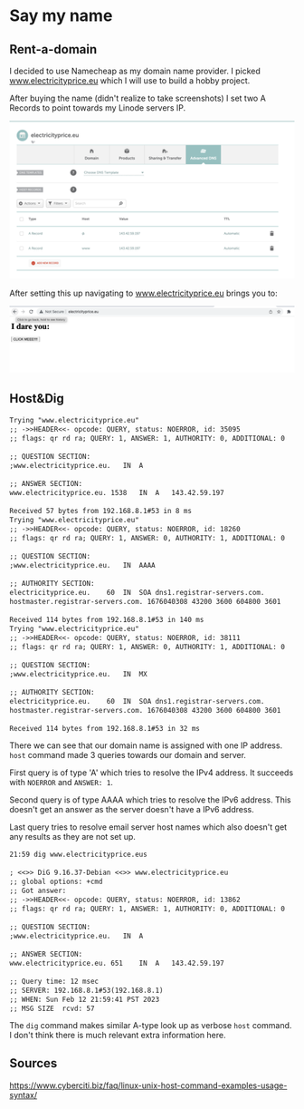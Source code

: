 # Say my name

## Rent-a-domain

I decided to use Namecheap as my domain name provider. I picked www.electricityprice.eu which I will use to build a hobby project.

After buying the name (didn't realize to take screenshots) I set two A Records to point towards my Linode servers IP.

![A Records](/assets/images/arecords.png)

After setting this up navigating to www.electricityprice.eu brings you to:

![ElectricityPrice](/assets/images/electricitypricedoteu.png)

## Host&Dig

	Trying "www.electricityprice.eu"
	;; ->>HEADER<<- opcode: QUERY, status: NOERROR, id: 35095
	;; flags: qr rd ra; QUERY: 1, ANSWER: 1, AUTHORITY: 0, ADDITIONAL: 0
	
	;; QUESTION SECTION:
	;www.electricityprice.eu.	IN	A
	
	;; ANSWER SECTION:
	www.electricityprice.eu. 1538	IN	A	143.42.59.197
	
	Received 57 bytes from 192.168.8.1#53 in 8 ms
	Trying "www.electricityprice.eu"
	;; ->>HEADER<<- opcode: QUERY, status: NOERROR, id: 18260
	;; flags: qr rd ra; QUERY: 1, ANSWER: 0, AUTHORITY: 1, ADDITIONAL: 0
	
	;; QUESTION SECTION:
	;www.electricityprice.eu.	IN	AAAA
	
	;; AUTHORITY SECTION:
	electricityprice.eu.	60	IN	SOA	dns1.registrar-servers.com. hostmaster.registrar-servers.com. 1676040308 43200 3600 604800 3601
	
	Received 114 bytes from 192.168.8.1#53 in 140 ms
	Trying "www.electricityprice.eu"
	;; ->>HEADER<<- opcode: QUERY, status: NOERROR, id: 38111
	;; flags: qr rd ra; QUERY: 1, ANSWER: 0, AUTHORITY: 1, ADDITIONAL: 0
	
	;; QUESTION SECTION:
	;www.electricityprice.eu.	IN	MX
	
	;; AUTHORITY SECTION:
	electricityprice.eu.	60	IN	SOA	dns1.registrar-servers.com. hostmaster.registrar-servers.com. 1676040308 43200 3600 604800 3601
	
	Received 114 bytes from 192.168.8.1#53 in 32 ms
	

There we can see that our domain name is assigned with one IP address. `host` command made 3 queries towards our domain and server.

First query is of type 'A' which tries to resolve the IPv4 address. It succeeds with `NOERROR`  and `ANSWER: 1`.

Second query is of type AAAA which tries to resolve the IPv6 address. This doesn't get an answer as the server doesn't have a IPv6 address.

Last query tries to resolve email server host names which also doesn't get any results as they are not set up.

	21:59 dig www.electricityprice.eus
	
	; <<>> DiG 9.16.37-Debian <<>> www.electricityprice.eu
	;; global options: +cmd
	;; Got answer:
	;; ->>HEADER<<- opcode: QUERY, status: NOERROR, id: 13862
	;; flags: qr rd ra; QUERY: 1, ANSWER: 1, AUTHORITY: 0, ADDITIONAL: 0
	
	;; QUESTION SECTION:
	;www.electricityprice.eu.	IN	A
	
	;; ANSWER SECTION:
	www.electricityprice.eu. 651	IN	A	143.42.59.197
	
	;; Query time: 12 msec
	;; SERVER: 192.168.8.1#53(192.168.8.1)
	;; WHEN: Sun Feb 12 21:59:41 PST 2023
	;; MSG SIZE  rcvd: 57
	
The `dig` command makes similar A-type look up as verbose `host` command. I don't think there is much relevant extra information here.

## Sources

https://www.cyberciti.biz/faq/linux-unix-host-command-examples-usage-syntax/
